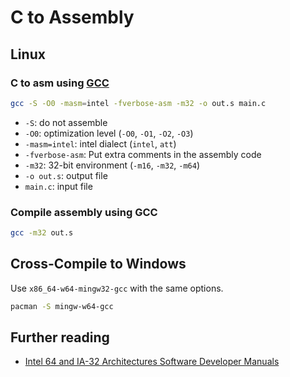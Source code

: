 # C to Assembly

## Linux

### C to asm using [GCC](https://man.archlinux.org/man/gcc.1)

```sh
gcc -S -O0 -masm=intel -fverbose-asm -m32 -o out.s main.c
```

- `-S`: do not assemble
- `-O0`: optimization level (`-O0`, `-O1`, `-O2`, `-O3`)
- `-masm=intel`: intel dialect (`intel`, `att`)
- `-fverbose-asm`: Put extra comments in the assembly code
- `-m32`: 32-bit environment (`-m16`, `-m32`, `-m64`)
- `-o out.s`: output file
- `main.c`: input file


### Compile assembly using GCC

```sh
gcc -m32 out.s
```

## Cross-Compile to Windows

Use `x86_64-w64-mingw32-gcc` with the same options.

```sh
pacman -S mingw-w64-gcc
```

## Further reading

- [Intel 64 and IA-32 Architectures Software Developer Manuals](https://www.intel.com/content/www/us/en/developer/articles/technical/intel-sdm.html)

